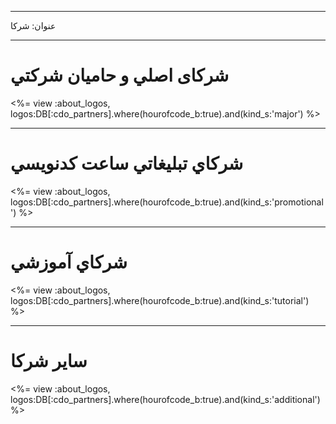 * * *

عنوان: شركا

* * *

# شرکای اصلي و حاميان شرکتي

<%= view :about_logos, logos:DB[:cdo_partners].where(hourofcode_b:true).and(kind_s:'major') %>

* * *

# شركاي تبليغاتي ساعت كدنويسي

<%= view :about_logos, logos:DB[:cdo_partners].where(hourofcode_b:true).and(kind_s:'promotional') %>

* * *

# شركاي آموزشي

<%= view :about_logos, logos:DB[:cdo_partners].where(hourofcode_b:true).and(kind_s:'tutorial') %>

* * *

# ساير شركا

<%= view :about_logos, logos:DB[:cdo_partners].where(hourofcode_b:true).and(kind_s:'additional') %>